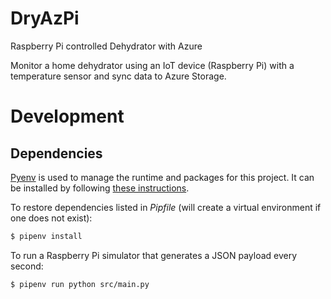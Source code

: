 # DryAzPi
Raspberry Pi controlled Dehydrator with Azure

Monitor a home dehydrator using an IoT device (Raspberry Pi) with a temperature sensor and sync data to Azure Storage.

# Development
## Dependencies
[Pyenv](https://github.com/pyenv/pyenv) is used to manage the runtime and packages for this project. It can be installed by following [these instructions](https://github.com/pyenv/pyenv#installation).

To restore dependencies listed in _Pipfile_ (will create a virtual environment if one does not exist):
```bash
$ pipenv install
```

To run a Raspberry Pi simulator that generates a JSON payload every second:
```bash
$ pipenv run python src/main.py
```
